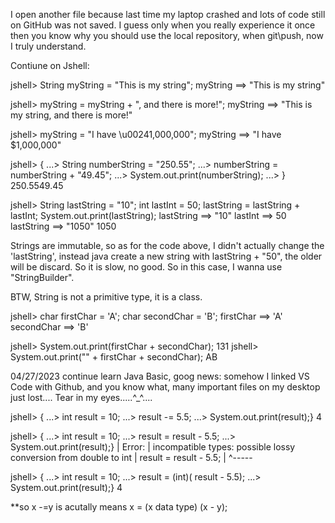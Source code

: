 I open another file because last time my laptop crashed and lots of code still on GitHub was not saved.
I guess only when you really experience it once then you know why you should use the local repository, when git\push, now I truly understand.

Contiune on Jshell:

jshell> String myString = "This is my string";
myString ==> "This is my string"

jshell> myString = myString + ", and there is more!";
myString ==> "This is my string, and there is more!"

jshell> myString = "I have \u00241,000,000";
myString ==> "I have $1,000,000"

jshell> {
...> String numberString = "250.55";
...> numberString = numberString + "49.45";
...> System.out.print(numberString);
...> }
250.5549.45

jshell> String lastString = "10"; int lastInt = 50; lastString = lastString + lastInt; System.out.print(lastString);
lastString ==> "10"
lastInt ==> 50
lastString ==> "1050"
1050

Strings are immutable, so as for the code above, I didn't actually change the 'lastString', instead java create a new string with lastString + "50", the older will be discard.
So it is slow, no good.
So in this case, I wanna use "StringBuilder".

BTW, String is not a primitive type, it is a class.

jshell> char firstChar = 'A'; char secondChar = 'B';
firstChar ==> 'A'
secondChar ==> 'B'

jshell> System.out.print(firstChar + secondChar);
131
jshell> System.out.print("" + firstChar + secondChar);
AB

04/27/2023 continue learn Java Basic, goog news: somehow I linked VS Code with Github, and you know what, many important files on my desktop just lost.... Tear in my eyes.....^\_^....

jshell> {
...> int result = 10;
...> result -= 5.5;
...> System.out.print(result);}
4

jshell> {
...> int result = 10;
...> result = result - 5.5;
...> System.out.print(result);}
| Error:
| incompatible types: possible lossy conversion from double to int
| result = result - 5.5;
| ^-----

jshell> {
...> int result = 10;
...> result = (int)( result - 5.5);
...> System.out.print(result);}
4

\*\*so x -=y is acutally means x = (x data type) (x - y);
